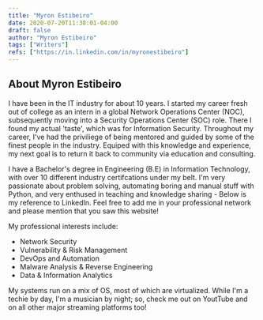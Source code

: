 ```yaml
---
title: "Myron Estibeiro"
date: 2020-07-20T11:38:01-04:00
draft: false
author: "Myron Estibeiro"
tags: ["Writers"]
refs: ["https://in.linkedin.com/in/myronestibeiro"]
---
```


## About Myron Estibeiro
I have been in the IT industry for about 10 years.  I started my career fresh out of college as an intern in a global Network Operations Center (NOC), subsequently moving into a Security Operations Center (SOC) role. There I found my actual 'taste', which was for Information Security. Throughout my career, I've had the priviliege of being mentored and guided by some of the finest people in the industry. Equiped with this knowledge and experience, my next goal is to return it back to community via education and consulting. 

I have a Bachelor's degree in Engineering (B.E) in Information Technology, with over 10 different industry certifcations under my belt. I'm very passionate about problem solving, automating boring and manual stuff with Python, and very enthused in teaching and knowledge sharing - Below is my reference to LinkedIn. Feel free to add me in your professional network and please mention that you saw this website!

My professional interests include:
* Network Security
* Vulnerability & Risk Management
* DevOps and Automation
* Malware Analysis & Reverse Engineering
* Data & Information Analytics

My systems run on a mix of OS, most of which are virtualized. While I'm a techie by day, I'm a musician by night; so, check me out on YoutTube and on all other major streaming platforms too!